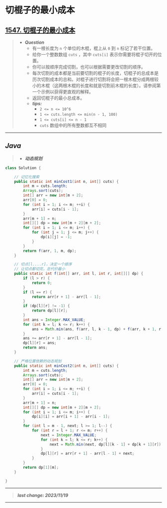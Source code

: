 # 切棍子的最小成本

## [1547. 切棍子的最小成本](https://leetcode.cn/problems/minimum-cost-to-cut-a-stick/)

> - ***Question***
>   - 有一根长度为 `n` 个单位的木棍，棍上从 `0` 到 `n` 标记了若干位置。
>   - 给你一个整数数组 `cuts` ，其中 `cuts[i]` 表示你需要将棍子切开的位置。
>   - 你可以按顺序完成切割，也可以根据需要更改切割的顺序。
>   - 每次切割的成本都是当前要切割的棍子的长度，切棍子的总成本是历次切割成本的总和。对棍子进行切割将会把一根木棍分成两根较小的木棍（这两根木棍的长度和就是切割前木棍的长度）。请参阅第一个示例以获得更直观的解释。
>   - 返回切棍子的最小总成本。
>   - ***tips:***
>     - `2 <= n <= 10^6`
>     - `1 <= cuts.length <= min(n - 1, 100)`
>     - `1 <= cuts[i] <= n - 1`
>     - `cuts` 数组中的所有整数都互不相同

---

## *Java*

> - ***动态规划***

```java
class Solution {

    // 记忆化搜索
    public static int minCost1(int n, int[] cuts) {
        int m = cuts.length;
        Arrays.sort(cuts);
        int[] arr = new int[m + 2];
        arr[0] = 0;
        for (int i = 1; i <= m; ++i) {
            arr[i] = cuts[i - 1];
        }
        arr[m + 1] = n;
        int[][] dp = new int[m + 2][m + 2];
        for (int i = 1; i <= m; i++) {
            for (int j = 1; j <= m; j++) {
                dp[i][j] = -1;
            }
        }
        return f(arr, 1, m, dp);
    }

    // 切点[l....r]，决定一个顺序
    // 让切点都切完，总代价最小
    public static int f(int[] arr, int l, int r, int[][] dp) {
        if (l > r) {
            return 0;
        }
        if (l == r) {
            return arr[r + 1] - arr[l - 1];
        }
        if (dp[l][r] != -1) {
            return dp[l][r];
        }
        int ans = Integer.MAX_VALUE;
        for (int k = l; k <= r; k++) {
            ans = Math.min(ans, f(arr, l, k - 1, dp) + f(arr, k + 1, r, dp));
        }
        ans += arr[r + 1] - arr[l - 1];
        dp[l][r] = ans;
        return ans;
    }

    // 严格位置依赖的动态规划
    public static int minCost2(int n, int[] cuts) {
        int m = cuts.length;
        Arrays.sort(cuts);
        int[] arr = new int[m + 2];
        arr[0] = 0;
        for (int i = 1; i <= m; ++i) {
            arr[i] = cuts[i - 1];
        }
        arr[m + 1] = n;
        int[][] dp = new int[m + 2][m + 2];
        for (int i = 1; i <= m; i++) {
            dp[i][i] = arr[i + 1] - arr[i - 1];
        }
        for (int l = m - 1, next; l >= 1; l--) {
            for (int r = l + 1; r <= m; r++) {
                next = Integer.MAX_VALUE;
                for (int k = l; k <= r; k++) {
                    next = Math.min(next, dp[l][k - 1] + dp[k + 1][r]);
                }
                dp[l][r] = arr[r + 1] - arr[l - 1] + next;
            }
        }
        return dp[1][m];
    }

}
```

---

> ***last change: 2023/11/19***

---
